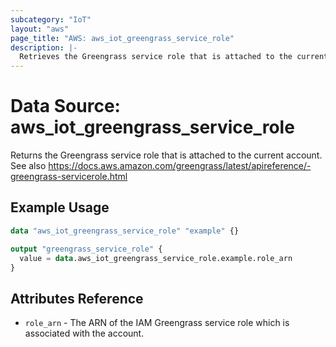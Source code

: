 ```yaml
---
subcategory: "IoT"
layout: "aws"
page_title: "AWS: aws_iot_greengrass_service_role"
description: |-
  Retrieves the Greengrass service role that is attached to the current account
---
```


# Data Source: aws_iot_greengrass_service_role

Returns the Greengrass service role that is attached to the current account. See also https://docs.aws.amazon.com/greengrass/latest/apireference/-greengrass-servicerole.html

## Example Usage

```terraform
data "aws_iot_greengrass_service_role" "example" {}

output "greengrass_service_role" {
  value = data.aws_iot_greengrass_service_role.example.role_arn
}
```

## Attributes Reference

* `role_arn` - The ARN of the IAM Greengrass service role which is associated with the account.
